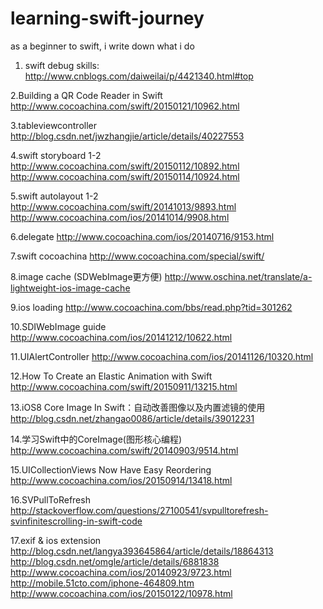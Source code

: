 # learning-swift-journey
as a beginner to swift, i write down what i do 

1. swift debug skills:
http://www.cnblogs.com/daiweilai/p/4421340.html#top

2.Building a QR Code Reader in Swift
http://www.cocoachina.com/swift/20150121/10962.html

3.tableviewcontroller
http://blog.csdn.net/jwzhangjie/article/details/40227553

4.swift storyboard 1-2
http://www.cocoachina.com/swift/20150112/10892.html
http://www.cocoachina.com/swift/20150114/10924.html

5.swift autolayout 1-2
http://www.cocoachina.com/swift/20141013/9893.html
http://www.cocoachina.com/ios/20141014/9908.html

6.delegate
http://www.cocoachina.com/ios/20140716/9153.html

7.swift cocoachina
http://www.cocoachina.com/special/swift/

8.image cache (SDWebImage更方便)
http://www.oschina.net/translate/a-lightweight-ios-image-cache

9.ios loading
http://www.cocoachina.com/bbs/read.php?tid=301262

10.SDIWebImage guide
http://www.cocoachina.com/ios/20141212/10622.html

11.UIAlertController
http://www.cocoachina.com/ios/20141126/10320.html

12.How To Create an Elastic Animation with Swift
http://www.cocoachina.com/swift/20150911/13215.html

13.iOS8 Core Image In Swift：自动改善图像以及内置滤镜的使用
http://blog.csdn.net/zhangao0086/article/details/39012231

14.学习Swift中的CoreImage(图形核心编程)
http://www.cocoachina.com/swift/20140903/9514.html

15.UICollectionViews Now Have Easy Reordering
http://www.cocoachina.com/ios/20150914/13418.html

16.SVPullToRefresh
http://stackoverflow.com/questions/27100541/svpulltorefresh-svinfinitescrolling-in-swift-code

17.exif & ios extension
http://blog.csdn.net/langya393645864/article/details/18864313
http://blog.csdn.net/omgle/article/details/6881838
http://www.cocoachina.com/ios/20140923/9723.html
http://mobile.51cto.com/iphone-464809.htm
http://www.cocoachina.com/ios/20150122/10978.html
